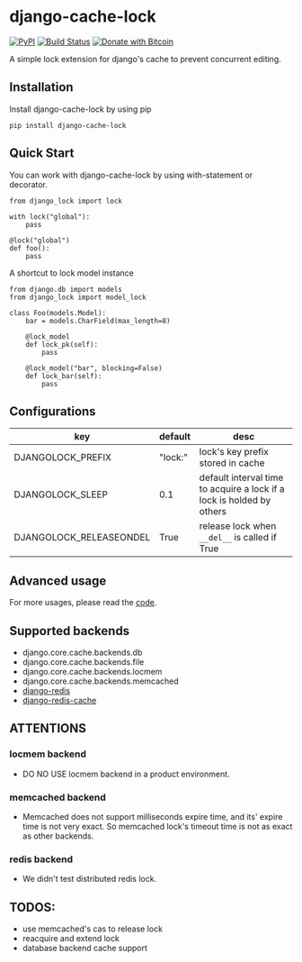 # django-cache-lock

[![PyPI](https://img.shields.io/pypi/v/django-cache-lock.svg)](https://pypi.org/project/django-cache-lock)
[![Build Status](https://travis-ci.org/Xavier-Lam/django-cache-lock.svg?branch=master)](https://travis-ci.org/Xavier-Lam/django-cache-lock)
[![Donate with Bitcoin](https://en.cryptobadges.io/badge/micro/1BdJG31zinrMFWxRt2utGBU2jdpv8xSgju)](https://en.cryptobadges.io/donate/1BdJG31zinrMFWxRt2utGBU2jdpv8xSgju)

A simple lock extension for django's cache to prevent concurrent editing.

## Installation
Install django-cache-lock by using pip

    pip install django-cache-lock

## Quick Start
You can work with django-cache-lock by using with-statement or decorator.

    from django_lock import lock

    with lock("global"):
        pass

    @lock("global")
    def foo():
        pass

A shortcut to lock model instance

    from django.db import models
    from django_lock import model_lock

    class Foo(models.Model):
        bar = models.CharField(max_length=8)

        @lock_model
        def lock_pk(self):
            pass

        @lock_model("bar", blocking=False)
        def lock_bar(self):
            pass

## Configurations
| key | default | desc |
| --- | --- | --- |
| DJANGOLOCK_PREFIX | "lock:" | lock's key prefix stored in cache |
| DJANGOLOCK_SLEEP | 0.1 | default interval time to acquire a lock if a lock is holded by others |
| DJANGOLOCK_RELEASEONDEL | True | release lock when `__del__` is called if True |

## Advanced usage
For more usages, please read the [code](django_lock.py).

## Supported backends
* django.core.cache.backends.db
* django.core.cache.backends.file
* django.core.cache.backends.locmem
* django.core.cache.backends.memcached
* [django-redis](https://github.com/niwinz/django-redis)
* [django-redis-cache](https://github.com/sebleier/django-redis-cache)

## ATTENTIONS
### locmem backend
* DO NO USE locmem backend in a product environment.

### memcached backend
* Memcached does not support milliseconds expire time, and its' expire time is not very exact. So memcached lock's timeout time is not as exact as other backends.

### redis backend
* We didn't test distributed redis lock.

## TODOS:
* use memcached's cas to release lock
* reacquire and extend lock
* database backend cache support